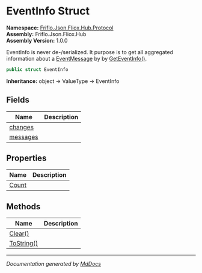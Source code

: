 ﻿<!--  
  <auto-generated>   
    The contents of this file were generated by a tool.  
    Changes to this file may be list if the file is regenerated  
  </auto-generated>   
-->

# EventInfo Struct

**Namespace:** [Friflo.Json.Fliox.Hub.Protocol](../index.md)  
**Assembly:** Friflo.Json.Fliox.Hub  
**Assembly Version:** 1.0.0

EventInfo is never de\-\/serialized.             It purpose is to get all aggregated information about a [EventMessage](../EventMessage/index.md) by  by [GetEventInfo()](../EventMessage/methods/GetEventInfo.md).

```csharp
public struct EventInfo
```

**Inheritance:** object → ValueType → EventInfo

## Fields

| Name                           | Description |
| ------------------------------ | ----------- |
| [changes](fields/changes.md)   |             |
| [messages](fields/messages.md) |             |

## Properties

| Name                         | Description |
| ---------------------------- | ----------- |
| [Count](properties/Count.md) |             |

## Methods

| Name                              | Description |
| --------------------------------- | ----------- |
| [Clear()](methods/Clear.md)       |             |
| [ToString()](methods/ToString.md) |             |

___

*Documentation generated by [MdDocs](https://github.com/ap0llo/mddocs)*
